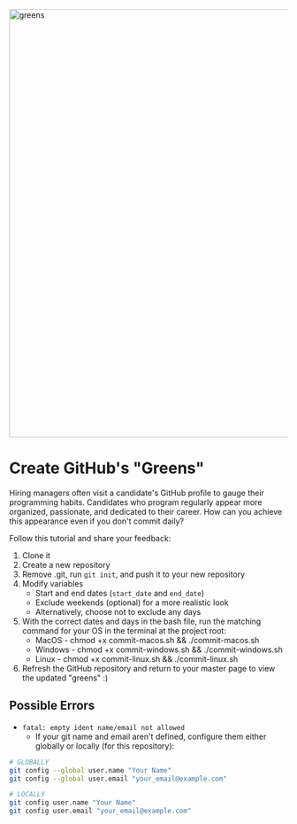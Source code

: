 <img width="773" alt="greens" src="https://github.com/David-L-R/git/assets/31222514/08991eea-9052-467c-a85d-79a585b330b0">

# Create GitHub's "Greens"

Hiring managers often visit a candidate's GitHub profile to gauge their programming habits. Candidates who program regularly appear more organized, passionate, and dedicated to their career. How can you achieve this appearance even if you don't commit daily?

Follow this tutorial and share your feedback:

1. Clone it
2. Create a new repository
3. Remove .git, run `git init`, and push it to your new repository
4. Modify variables
   - Start and end dates (`start_date` and `end_date`)
   - Exclude weekends (optional) for a more realistic look
   - Alternatively, choose not to exclude any days
5. With the correct dates and days in the bash file, run the matching command for your OS in the terminal at the project root:
   - MacOS - chmod +x commit-macos.sh && ./commit-macos.sh
   - Windows - chmod +x commit-windows.sh && ./commit-windows.sh
   - Linux - chmod +x commit-linux.sh && ./commit-linux.sh
6. Refresh the GitHub repository and return to your master page to view the updated "greens" :)

## Possible Errors

- `fatal: empty ident name/email not allowed`
  - If your git name and email aren't defined, configure them either globally or locally (for this repository):

```bash
# GLOBALLY
git config --global user.name "Your Name"
git config --global user.email "your_email@example.com"
```

```bash
# LOCALLY
git config user.name "Your Name"
git config user.email "your_email@example.com"
```
